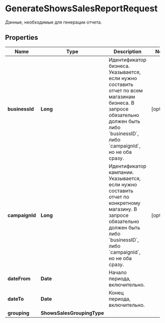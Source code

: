 

# GenerateShowsSalesReportRequest

Данные, необходимые для генерации отчета.

## Properties

| Name | Type | Description | Notes |
|------------ | ------------- | ------------- | -------------|
|**businessId** | **Long** | Идентификатор бизнеса.  Указывается, если нужно составить отчет по всем магазинам бизнеса. В запросе обязательно должен быть либо &#x60;businessID&#x60;, либо &#x60;campaignId&#x60;, но не оба сразу.  |  [optional] |
|**campaignId** | **Long** | Идентификатор кампании.  Указывается, если нужно составить отчет по конкретному магазину. В запросе обязательно должен быть либо &#x60;businessID&#x60;, либо &#x60;campaignId&#x60;, но не оба сразу.  |  [optional] |
|**dateFrom** | **Date** | Начало периода, включительно. |  |
|**dateTo** | **Date** | Конец периода, включительно. |  |
|**grouping** | **ShowsSalesGroupingType** |  |  |



